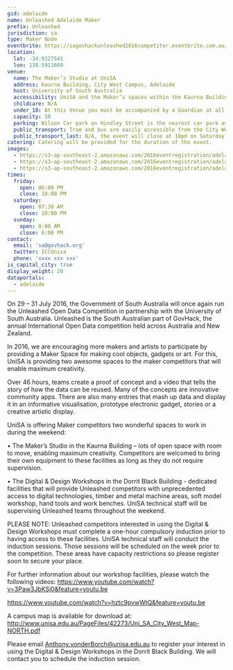 ```yaml
---
gid: adelaide
name: Unleashed Adelaide Maker
prefix: Unleashed 
jurisdiction: sa
type: Maker Node
eventbrite: https://sagovhackunleashed2016competitor.eventbrite.com.au/
location:
  lat: -34.9227541
  lon: 138.5911609
venue:
  name: The Maker’s Studio at UniSA
  address: Kaurna Building, City West Campus, Adelaide
  host: University of South Australia
  accessibility: UniSA and the Maker’s spaces within the Kaurna Building and Dorrit Black Building are fully equipped with disabled access and disabled toilets.
  childcare: N/A
  under_18: At this Venue you must be accompanied by a Guardian at all times.
  capacity: 50
  parking: Wilson Car park on Hindley Street is the nearest car park available, please find map of the City West campus by clicking here (http://www.unisa.edu.au/Campus-Facilities/Maps-Tours/City-West-campus/City-West-campus-map/).
  public_transport: Tram and bus are easily accessible from the City West Campus, which is also a short walk from King William Road with plenty of routes accessible from there.
  public_transport_last: N/A, the event will close at 10pm on Saturday. Buses and tram are still in operation at this time.
catering: Catering will be provided for the duration of the event.
images:
  - https://s3-ap-southeast-2.amazonaws.com/2016eventregistration/adelaide/ICC_021115_010.jpg
  - https://s3-ap-southeast-2.amazonaws.com/2016eventregistration/adelaide/ICC_021115_024.jpg
  - https://s3-ap-southeast-2.amazonaws.com/2016eventregistration/adelaide/ICCeventByCathLeo-147.jpg
times:
  friday:
    open: 06:00 PM
    close: 10:00 PM
  saturday:
    open: 07:30 AM
    close: 10:00 PM
  sunday:
    open: 8:00 AM
    close: 6:00 PM
contact:
  email: 'sa@govhack.org'
  twitter: ICCUnisa
  phone: 'xxxx xxx xxx'
is_capital_city: true
display_weight: 20
dataportals:
  - adelaide
---
```


On 29 – 31 July 2016, the Government of South Australia will once again run the Unleashed Open Data Competition in partnership with the University of South Australia. Unleashed is the South Australian part of GovHack, the annual International Open Data competition held across Australia and New Zealand.

In 2016, we are encouraging more makers and artists to participate by providing a Maker Space for making cool objects, gadgets or art. For this, UniSA is providing two awesome spaces to the maker competitors that will enable maximum creativity.

Over 46 hours, teams create a proof of concept and a video that tells the story of how the data can be reused. Many of the concepts are innovative community apps. There are also many entries that mash up data and display it in an informative visualisation, prototype electronic gadget, stories or a creative artistic display.

UniSA is offering Maker competitors two wonderful spaces to work in during the weekend:

• The Maker’s Studio in the Kaurna Building – lots of open space with room to move, enabling maximum creativity. Competitors are welcomed to bring their own equipment to these facilities as long as they do not require supervision.

• The Digital & Design Workshops in the Dorrit Black Building - dedicated facilities that will provide Unleashed competitors with unprecedented access to digital technologies, timber and metal machine areas, soft model workshop, hand tools and work benches.
UniSA technical staff will be supervising Unleashed teams throughout the weekend.

PLEASE NOTE: Unleashed competitors interested in using the Digital & Design Workshops must complete a one-hour compulsory induction prior to having access to these facilities. UniSA technical staff will conduct the induction sessions. Those sessions will be scheduled on the week prior to the competition. These areas have capacity restrictions so please register soon to secure your place.

For further information about our workshop facilities, please watch the following videos:
https://www.youtube.com/watch?v=3Paw3JbKSj0&feature=youtu.be 

https://www.youtube.com/watch?v=hztc9pvwWtQ&feature=youtu.be 

A campus map is available for download at: http://www.unisa.edu.au/PageFiles/42273/Uni_SA_City_West_Map-NORTH.pdf 

Please email Anthony.vonderBorch@unisa.edu.au to register your interest in using the Digital & Design Workshops in the Dorrit Black Building. We will contact you to schedule the induction session.
